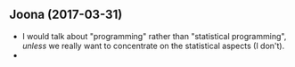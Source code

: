 ## Joona (2017-03-31)

+ I would talk about "programming" rather than "statistical programming", *unless* we really want to concentrate on the statistical aspects (I don't).
+ 
